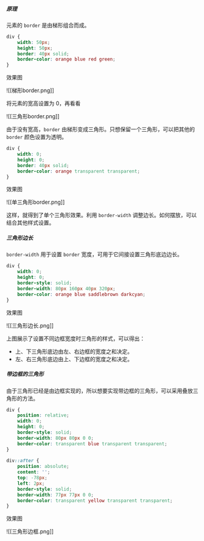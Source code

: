 ##### 原理
元素的 `border` 是由梯形组合而成。

```css
div {
    width: 50px;
    height: 50px;
    border: 40px solid;
    border-color: orange blue red green;
}
```

效果图

![[梯形border.png]]

将元素的宽高设置为 0，再看看

![[三角形border.png]]

由于没有宽高，`border` 由梯形变成三角形。只想保留一个三角形，可以把其他的 `border` 颜色设置为透明。

```css
div {  
	width: 0;  
	height: 0;
	border: 40px solid;  
	border-color: orange transparent transparent;  
}
```

效果图

![[单三角形border.png]]

这样，就得到了单个三角形效果。利用 `border-width` 调整边长。如何摆放，可以结合其他样式设置。

##### 三角形边长
`border-width` 用于设置 `border` 宽度，可用于它间接设置三角形底边边长。

```css
div {  
	width: 0;  
	height: 0;  
	border-style: solid;  
	border-width: 80px 160px 40px 320px;  
	border-color: orange blue saddlebrown darkcyan;  
}
```

效果图

![[三角形边长.png]]

上图展示了设置不同边框宽度时三角形的样式，可以得出：
 - 上、下三角形底边由左、右边框的宽度之和决定。
 - 左、右三角形底边由上、下边框的宽度之和决定。

##### 带边框的三角形
由于三角形已经是由边框实现的，所以想要实现带边框的三角形，可以采用叠放三角形的方法。

```css
div {  
	position: relative;  
	width: 0;  
	height: 0;  
	border-style: solid;  
	border-width: 80px 80px 0 0;  
	border-color: transparent blue transparent transparent;  
}  
  
div::after {  
	position: absolute;  
	content: '';  
	top: -78px;  
	left: 2px;  
	border-style: solid;  
	border-width: 77px 77px 0 0;  
	border-color: transparent yellow transparent transparent;  
}
```

效果图

![[三角形边框.png]]